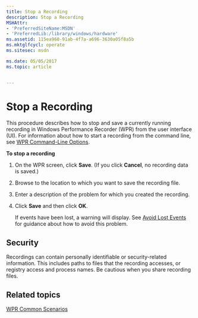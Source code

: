 ```yaml
---
title: Stop a Recording
description: Stop a Recording
MSHAttr:
- 'PreferredSiteName:MSDN'
- 'PreferredLib:/library/windows/hardware'
ms.assetid: 115ea960-91ab-4f7a-a696-3630a05f8a5b
ms.mktglfcycl: operate
ms.sitesec: msdn

ms.date: 05/05/2017
ms.topic: article


---
```


# Stop a Recording


This procedure describes how to stop and save a currently running recording in Windows Performance Recorder (WPR) from the user interface (UI). For information about how to start a recording from the command line, see [WPR Command-Line Options](wpr-command-line-options.md).

**To stop a recording**

1.  On the WPR screen, click **Save**. (If you click **Cancel**, no recording data is saved.)

2.  Browse to the location to which you want to save the recording file.

3.  Enter a description of the problem for which you created the recording.

4.  Click **Save** and then click **OK**.

    If events have been lost, a warning will display. See [Avoid Lost Events](avoid-lost-events.md) for guidance about how to avoid this problem.

## Security


Recordings can contain personally identifiable or security-related information. This includes paths to files that the recording accesses, or registry access and process names. Be cautious when you share recording files.

## Related topics


[WPR Common Scenarios](windows-performance-recorder-common-scenarios.md)

 

 







